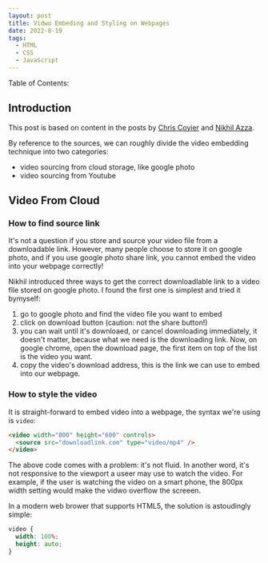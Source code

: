```yaml
---
layout: post
title: Vidwo Embeding and Styling on Webpages
date: 2022-8-19
tags:
  - HTML
  - CSS
  - JavaScript
---
```


Table of Contents:

## Introduction

This post is based on content in the posts by [Chris Coyier](https://css-tricks.com/fluid-width-video/) and [Nikhil Azza](https://bytesbin.com/embed-video-from-google-photos/).

By reference to the sources, we can roughly divide the video embedding technique into two categories:

- video sourcing from cloud storage, like google photo
- video sourcing from Youtube

## Video From Cloud

### How to find source link

It's not a question if you store and source your video file from a downloadable link. However, many people choose to store it on google photo, and if you use google photo share link, you cannot embed the video into your webpage correctly!

Nikhil introduced three ways to get the correct downloadlable link to a video file stored on google photo. I found the first one is simplest and tried it bymyself:

1. go to google photo and find the video file you want to embed
2. click on download button (caution: not the share button!)
3. you can wait until it's downloaed, or cancel downloading immediately, it doesn't matter, because what we need is the downloading link. Now, on google chrome, open the download page, the first item on top of the list is the video you want.
4. copy the video's download address, this is the link we can use to embed into our webpage.

### How to style the video

It is straight-forward to embed video into a webpage, the syntax we're using is `video`:

```html
<video width="800" height="600" controls>
  <source src="downloadlink.com" type="video/mp4" />
</video>
```

The above code comes with a problem: it's not fluid. In another word, it's not responsive to the viewport a useer may use to watch the video. For example, if the user is watching the video on a smart phone, the 800px width setting would make the vidwo overflow the screeen.

In a modern web brower that supports HTML5, the solution is astoudingly simple:

```css
video {
  width: 100%;
  height: auto;
}
```
